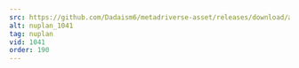 ```yaml
---
src: https://github.com/Dadaism6/metadriverse-asset/releases/download/assetsv1.0.4/nuplan_1041.mp4
alt: nuplan_1041
tag: nuplan
vid: 1041
order: 190
---
```

